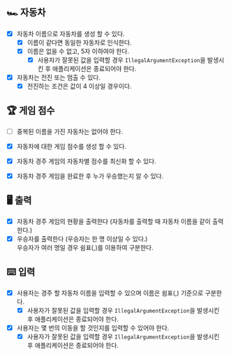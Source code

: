 ## 🏎 자동차

- [x] 자동차 이름으로 자동차를 생성 할 수 있다.
  - [x] 이름이 같다면 동일한 자동차로 인식한다.
  - [x] 이름은 없을 수 없고, 5자 이하여야 한다.
    - [x] 사용자가 잘못된 값을 입력할 경우 `IllegalArgumentException`을 발생시킨 후 애플리케이션은 종료되어야 한다.

- [x] 자동차는 전진 또는 멈출 수 있다.
  - [x] 전진하는 조건은 값이 4 이상일 경우이다.

## 🏆 게임 점수

- [ ] 중복된 이름을 가진 자동차는 없어야 한다.
- [x] 자동차에 대한 게임 점수를 생성 할 수 있다.
- [x] 자동차 경주 게임의 자동차별 점수를 최신화 할 수 있다.
- [x] 자동차 경주 게임을 완료한 후 누가 우승했는지 알 수 있다.


## 🖥 출력

- [x] 자동차 경주 게임의 현황을 출력한다 (자동차를 출력할 때 자동차 이름을 같이 출력한다.)
- [x] 우승자를 출력한다 (우승자는 한 명 이상일 수 있다.) <br>  우승자가 여러 명일 경우 쉼표(,)를 이용하여 구분한다.

## ⌨️ 입력

- [x] 사용자는 경주 할 자동차 이름을 입력할 수 있으며 이름은 쉼표(,) 기준으로 구분한다.
  - [x] 사용자가 잘못된 값을 입력할 경우 `IllegalArgumentException`을 발생시킨 후 애플리케이션은 종료되어야 한다.
- [x] 사용자는 몇 번의 이동을 할 것인지를 입력할 수 있어야 한다.
  - [x] 사용자가 잘못된 값을 입력할 경우 `IllegalArgumentException`을 발생시킨 후 애플리케이션은 종료되어야 한다.
